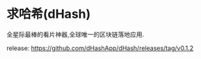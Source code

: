 # 求哈希(dHash)


全星际最棒的看片神器,全球唯一的区块链落地应用.

release:
https://github.com/dHashApp/dHash/releases/tag/v0.1.2
